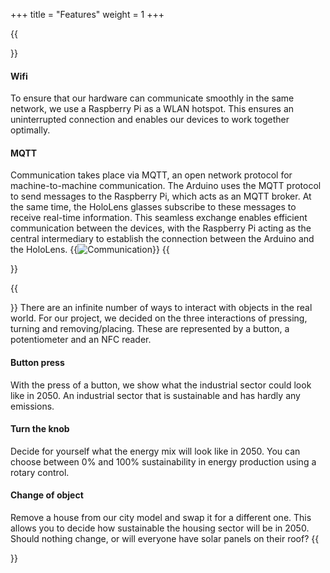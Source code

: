 +++ 
title = "Features" 
weight = 1
+++

{{<section title="Communication">}}

#### Wifi

To ensure that our hardware can communicate smoothly in the same network, we use a Raspberry Pi as a WLAN hotspot. This ensures an uninterrupted connection and enables our devices to work together optimally.

#### MQTT

Communication takes place via MQTT, an open network protocol for machine-to-machine communication.
The Arduino uses the MQTT protocol to send messages to the Raspberry Pi, which acts as an MQTT broker. At the same time, the HoloLens glasses subscribe to these messages to receive real-time information. This seamless exchange enables efficient communication between the devices, with the Raspberry Pi acting as the central intermediary to establish the connection between the Arduino and the HoloLens.
{{<image src="Com.png" alt="Communication" caption="Communication Schema">}}
{{</section>}}

{{<section title="Interactions">}}
There are an infinite number of ways to interact with objects in the real world. For our project, we decided on the three interactions of pressing, turning and removing/placing. These are represented by a button, a potentiometer and an NFC reader.

#### Button press

With the press of a button, we show what the industrial sector could look like in 2050. An industrial sector that is sustainable and has hardly any emissions.

#### Turn the knob

Decide for yourself what the energy mix will look like in 2050. You can choose between 0% and 100% sustainability in energy production using a rotary control.

#### Change of object

Remove a house from our city model and swap it for a different one. This allows you to decide how sustainable the housing sector will be in 2050. Should nothing change, or will everyone have solar panels on their roof?
{{</section>}}
